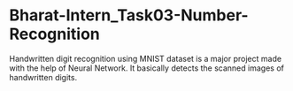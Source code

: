 # Bharat-Intern_Task03-Number-Recognition
Handwritten digit recognition using MNIST dataset is a major project made with the help of Neural Network. It basically detects the scanned images of handwritten digits.
